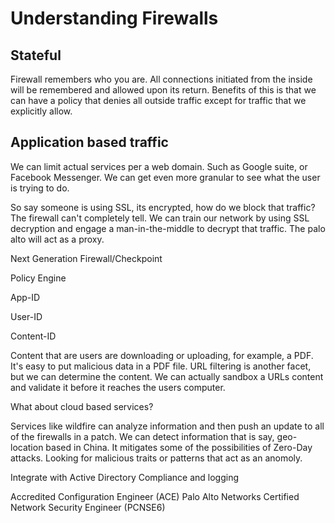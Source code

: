 # Understanding Firewalls

## Stateful

Firewall remembers who you are. All connections initiated from the inside will be remembered and allowed upon its return. Benefits of this is that we can have a policy that denies all outside traffic except for traffic that we explicitly  allow.

## Application based traffic

We can limit actual services per a web domain. Such as Google suite, or Facebook Messenger. We can get even more granular to see what the user is trying to do.

So say someone is using SSL, its encrypted, how do we block that traffic? The firewall can't completely tell. We can train our network by using SSL decryption and engage a man-in-the-middle to decrypt that traffic. The palo alto will act as a proxy.

Next Generation Firewall/Checkpoint

Policy Engine

App-ID

User-ID

Content-ID

Content that are users are downloading or uploading, for example, a PDF. It's easy to put malicious data in a PDF file. URL filtering is another facet, but we can determine the content. We can actually sandbox a URLs content and validate it before it reaches the users computer.

What about cloud based services?

Services like wildfire can analyze information and then push an update to all of the firewalls in a patch. We can detect information that is say, geo-location based in China. It mitigates some of the possibilities of Zero-Day attacks. Looking for malicious traits or patterns that act as an anomoly.

Integrate with Active Directory
Compliance and logging

Accredited Configuration Engineer (ACE)
Palo Alto Networks Certified Network Security Engineer (PCNSE6)
